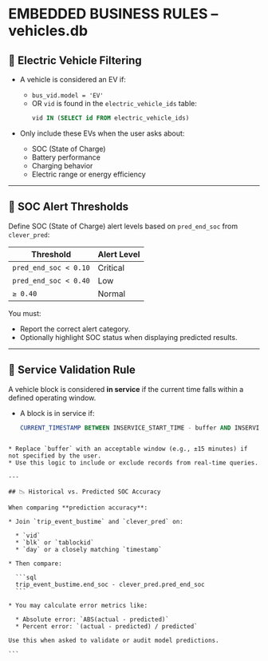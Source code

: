 # EMBEDDED BUSINESS RULES – vehicles.db

## 🔋 Electric Vehicle Filtering

- A vehicle is considered an EV if:
  - `bus_vid.model = 'EV'`
  - OR `vid` is found in the `electric_vehicle_ids` table:
    ```sql
    vid IN (SELECT id FROM electric_vehicle_ids)
    ```

- Only include these EVs when the user asks about:
  - SOC (State of Charge)
  - Battery performance
  - Charging behavior
  - Electric range or energy efficiency

---

## 🚨 SOC Alert Thresholds

Define SOC (State of Charge) alert levels based on `pred_end_soc` from `clever_pred`:

| Threshold            | Alert Level |
|----------------------|-------------|
| `pred_end_soc < 0.10` | Critical    |
| `pred_end_soc < 0.40` | Low         |
| `≥ 0.40`              | Normal      |

You must:
- Report the correct alert category.
- Optionally highlight SOC status when displaying predicted results.

---

## 🚌 Service Validation Rule

A vehicle block is considered **in service** if the current time falls within a defined operating window.

- A block is in service if:
  ```sql
  CURRENT_TIMESTAMP BETWEEN INSERVICE_START_TIME - buffer AND INSERVICE_START_TIME + buffer
````

* Replace `buffer` with an acceptable window (e.g., ±15 minutes) if not specified by the user.
* Use this logic to include or exclude records from real-time queries.

---

## 📉 Historical vs. Predicted SOC Accuracy

When comparing **prediction accuracy**:

* Join `trip_event_bustime` and `clever_pred` on:

  * `vid`
  * `blk` or `tablockid`
  * `day` or a closely matching `timestamp`

* Then compare:

  ```sql
  trip_event_bustime.end_soc - clever_pred.pred_end_soc
  ```

* You may calculate error metrics like:

  * Absolute error: `ABS(actual - predicted)`
  * Percent error: `(actual - predicted) / predicted`

Use this when asked to validate or audit model predictions.

```